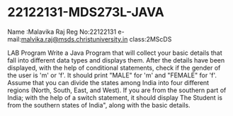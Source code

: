 # 22122131-MDS273L-JAVA
Name :Malavika Raj
Reg No:22122131
e-mail:malvika.raj@msds.christuniversity.in
class:2MScDS

LAB Program
Write a Java Program that will collect your basic details that fall into different data types and displays them.
After the details have been displayed, with the help of conditional statements, check if the gender of the user is 'm' or 'f'. It should print "MALE" for 'm' and "FEMALE" for 'f'.
Assume that you can divide the states among India into four different regions (North, South, East, and West). If you are from the southern part of India; with the help of a switch statement, it should display The Student is from the southern states of India", along with the basic details.
